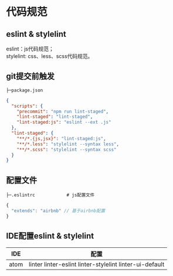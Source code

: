 # 代码规范

## eslint & stylelint
eslint：js代码规范；  
stylelint: css、less、scss代码规范。

## git提交前触发
```
├─package.json
```

```json
{
  "scripts": {
    "precommit": "npm run lint-staged",
    "lint-staged": "lint-staged",
    "lint-staged:js": "eslint --ext .js"
  },
  "lint-staged": {
    "**/*.{js,jsx}": "lint-staged:js",
    "**/*.less": "stylelint --syntax less",
    "**/*.scss": "stylelint --syntax scss"
  }
}
```

## 配置文件
```
├─.eslintrc            # js配置文件
```

```js
{
  "extends": "airbnb" // 基于airbnb配置
}
```

## IDE配置eslint & stylelint
| IDE | 配置 |
| - | - |
| atom | linter linter-eslint linter-stylelint linter-ui-default |
